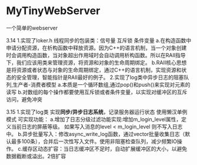 # MyTinyWebServer
一个简单的webserver

3.14
    1.实现了loker.h 线程同步的包装类：信号量 互斥锁 条件变量
        a.在构造函数中申请分配资源，在析构函数中释放资源。因为C++的语言机制，当一个对象创建时会调用构造函数，当对象超出作用域时会自动调用析构函数。所以在RAII指导下，我们应该用类来管理资源，将资源和对象的生命周期绑定。
        b.RAII核心思想是将资源或者状态与对象的生命周期绑定，通过C++的语言机制，实现资源和状态的安全管理，智能指针是RAII最好的例子。
    2.实现了log类中异步日志的阻塞队列,生产者-消费者模型 
        a.本质是一个循环数组,通过pop()和push()来实现对元素的读写
        b.对数组的每个操作都要使用互斥锁或者条件变量，以实现对缓冲区的互斥访问，避免冲突

3.15
    1.实现了log类 实现**同步/异步日志系统**，记录服务器运行状态  使用懒汉单例模式
        可实现功能：
        a.增加了日志分级过滤功能实现:增加m_login_level属性，定义当前日志的屏蔽等级。 如果写入消息的level < m_login_level 则不写入日志中。
        b.异步批量写入：修改async_write_log函数，通过vector<string>批量收集日志（默认最多100条），合并后一次性写入文件。使用非阻塞检查队列，减少频繁IO操作。
        c.缓存区动态扩容：当日志缓冲区不足时，自动扩展缓冲区的大小，以避免数据截断或溢出。2倍扩容
    

